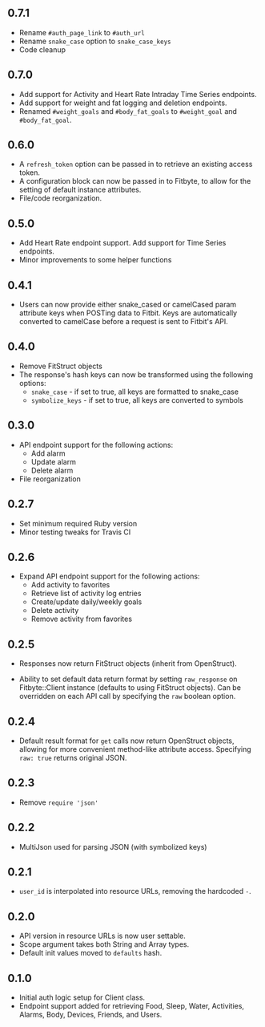 0.7.1
-----
- Rename `#auth_page_link` to `#auth_url`
- Rename `snake_case` option to `snake_case_keys`
- Code cleanup

0.7.0
-----
- Add support for Activity and Heart Rate Intraday Time Series endpoints.
- Add support for weight and fat logging and deletion endpoints.
- Renamed `#weight_goals` and `#body_fat_goals` to `#weight_goal` and `#body_fat_goal`.

0.6.0
-----
- A `refresh_token` option can be passed in to retrieve an existing access token.
- A configuration block can now be passed in to Fitbyte, to allow for the setting of default instance attributes.
- File/code reorganization.

0.5.0
-----
- Add Heart Rate endpoint support. Add support for Time Series endpoints.
- Minor improvements to some helper functions

0.4.1
-----
- Users can now provide either snake_cased or camelCased param attribute keys when POSTing data to Fitbit. Keys are automatically converted to camelCase before a request is sent to Fitbit's API.

0.4.0
-----
- Remove FitStruct objects
- The response's hash keys can now be transformed using the following options:
  - `snake_case` - if set to true, all keys are formatted to snake_case
  - `symbolize_keys` - if set to true, all keys are converted to symbols

0.3.0
-----
- API endpoint support for the following actions:
  - Add alarm
  - Update alarm
  - Delete alarm
- File reorganization

0.2.7
-----
- Set minimum required Ruby version
- Minor testing tweaks for Travis CI

0.2.6
-----
- Expand API endpoint support for the following actions:
  - Add activity to favorites
  - Retrieve list of activity log entries
  - Create/update daily/weekly goals
  - Delete activity
  - Remove activity from favorites

0.2.5
-----
- Responses now return FitStruct objects (inherit from OpenStruct).

- Ability to set default data return format by setting `raw_response` on Fitbyte::Client instance (defaults to using FitStruct objects). Can be overridden on each API call by specifying the `raw` boolean option.

0.2.4
-----
- Default result format for `get` calls now return OpenStruct objects, allowing for more convenient method-like attribute access. Specifying `raw: true` returns original JSON.

0.2.3
-----
- Remove `require 'json'`

0.2.2
-----
- MultiJson used for parsing JSON (with symbolized keys)

0.2.1
-----
- `user_id` is interpolated into resource URLs, removing the hardcoded `-`.

0.2.0
-----
- API version in resource URLs is now user settable.
- Scope argument takes both String and Array types.
- Default init values moved to `defaults` hash.

0.1.0
-----
- Initial auth logic setup for Client class.
- Endpoint support added for retrieving Food, Sleep, Water, Activities, Alarms, Body, Devices, Friends, and Users.
